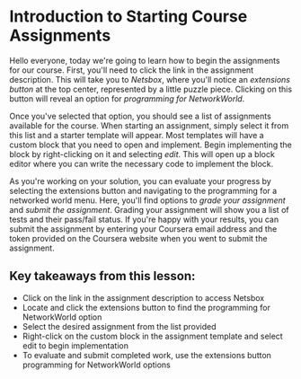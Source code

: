 # Introduction to Starting Course Assignments

Hello everyone, today we're going to learn how to begin the assignments for our course. First, you'll need to click the link in the assignment description. This will take you to *Netsbox*, where you'll notice an *extensions button* at the top center, represented by a little puzzle piece. Clicking on this button will reveal an option for *programming for NetworkWorld*.

Once you've selected that option, you should see a list of assignments available for the course. When starting an assignment, simply select it from this list and a starter template will appear. Most templates will have a custom block that you need to open and implement. Begin implementing the block by right-clicking on it and selecting *edit*. This will open up a block editor where you can write the necessary code to implement the block.

As you're working on your solution, you can evaluate your progress by selecting the extensions button and navigating to the programming for a networked world menu. Here, you'll find options to *grade your assignment* and *submit the assignment*. Grading your assignment will show you a list of tests and their pass/fail status. If you're happy with your results, you can submit the assignment by entering your Coursera email address and the token provided on the Coursera website when you went to submit the assignment.

## Key takeaways from this lesson:
- Click on the link in the assignment description to access Netsbox
- Locate and click the extensions button to find the programming for NetworkWorld option
- Select the desired assignment from the list provided
- Right-click on the custom block in the assignment template and select edit to begin implementation
- To evaluate and submit completed work, use the extensions button programming for NetworkWorld options